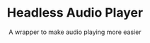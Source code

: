 <h1 align="center">
Headless Audio Player
</h1>
<p align="center">
A wrapper to make audio playing more easier
</p>
